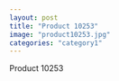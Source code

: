 ```yaml
---
layout: post
title: "Product 10253"
image: "product10253.jpg"
categories: "category1"
---
```

Product 10253
